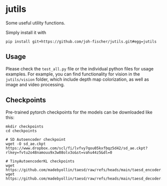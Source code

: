 # jutils

Some useful utility functions.

Simply install it with

```
pip install git+https://github.com/joh-fischer/jutils.git#egg=jutils
```

## Usage

Please check the `test_all.py` file or the individual python files for usage examples. For example, you
can find functionality for vision in the `jutils/vision` folder, which include depth map colorization,
as well as image and video processing.


## Checkpoints

Pre-trained pytorch checkpoints for the models can be downloaded like this:

```
mkdir checkpoints
cd checkpoints

# SD Autoencoder checkpoint
wget -O sd_ae.ckpt https://www.dropbox.com/scl/fi/lvfvy7qou05kxfbqz5d42/sd_ae.ckpt?rlkey=fvtu2o48namouu9x3w08olv3o&st=vahu44z5&dl=0

# TinyAutoencoderKL checkpoints
wget https://github.com/madebyollin/taesd/raw/refs/heads/main/taesd_encoder.pth
wget https://github.com/madebyollin/taesd/raw/refs/heads/main/taesd_decoder.pth
```
